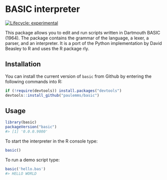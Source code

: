 
<!-- README.md is generated from README.Rmd. Please edit that file -->

# BASIC interpreter

<!-- badges: start -->

[![Lifecycle:
experimental](https://img.shields.io/badge/lifecycle-experimental-orange.svg)](https://lifecycle.r-lib.org/articles/stages.html#experimental)
<!-- badges: end -->

This package allows you to edit and run scripts written in Dartmouth
BASIC (1964). The package contains the grammar of the language, a lexer,
a parser, and an interpreter. It is a port of the Python implementation
by David Beasley to R and uses the R package rly.

## Installation

You can install the current version of `basic` from Github by entering
the following commands into R:

``` r
if (!require(devtools)) install.packages("devtools")
devtools::install_github("paulemms/basic")
```

## Usage

``` r
library(basic)
packageVersion("basic")
#> [1] '0.0.0.9000'
```

To start the interpreter in the R console type:

``` r
basic()
```

To run a demo script type:

``` r
basic('hello.bas')
#> HELLO WORLD
```
